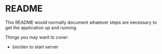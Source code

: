 # README

This README would normally document whatever steps are necessary to get the
application up and running.

Things you may want to cover:

* bin/dev to start server  
